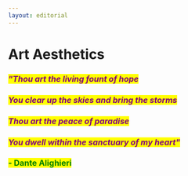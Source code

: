 ```yaml
---
layout: editorial
---
```


# Art Aesthetics

###

### _<mark style="color:purple;">"Thou art the living fount of hope</mark>_&#x20;

### _<mark style="color:purple;">You clear up the skies and bring the storms</mark>_&#x20;

### _<mark style="color:purple;">Thou art the peace of paradise</mark>_&#x20;

### _<mark style="color:purple;">You dwell within the sanctuary of my heart"</mark>_



### <mark style="color:green;">- Dante Alighieri</mark>

